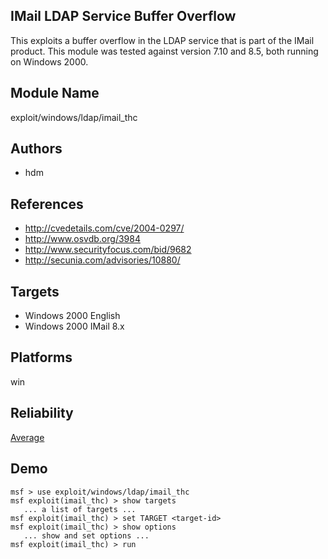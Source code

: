 ## IMail LDAP Service Buffer Overflow

This exploits a buffer overflow in the LDAP service that is 
part of the IMail product. This module was tested against 
version 7.10 and 8.5, both running on Windows 2000.


## Module Name
exploit/windows/ldap/imail_thc

## Authors
* hdm


## References
* http://cvedetails.com/cve/2004-0297/
* http://www.osvdb.org/3984
* http://www.securityfocus.com/bid/9682
* http://secunia.com/advisories/10880/



## Targets
* Windows 2000 English
* Windows 2000 IMail 8.x


## Platforms
win

## Reliability
[Average](https://github.com/rapid7/metasploit-framework/wiki/Exploit-Ranking)

## Demo

```
msf > use exploit/windows/ldap/imail_thc
msf exploit(imail_thc) > show targets
   ... a list of targets ...
msf exploit(imail_thc) > set TARGET <target-id>
msf exploit(imail_thc) > show options
   ... show and set options ...
msf exploit(imail_thc) > run
```
    
    